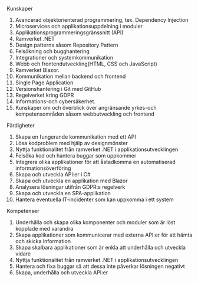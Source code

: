 Kunskaper
1.	Avancerad objektorienterad programmering, tex. Dependency Injection
2.	Microservices och applikationsuppdelning i moduler 
3.	Applikationsprogrammeringsgränssnitt (API)
4.	Ramverket .NET
5.	Design patterns såsom Repository Pattern
6.	Felsökning och bugghantering 
7.	Integrationer och systemkommunikation 
8.	Webb och frontendutveckling(HTML, CSS och JavaScript)
9.	Ramverket Blazor.
10.	Kommunikation mellan backend och frontend 
11.	Single Page Application
12.	Versionshantering i Git med GitHub
13.	Regelverket kring GDPR 
14.	Informations-och cybersäkerhet. 
15.	Kunskaper om och överblick över angränsande yrkes-och kompetensområden såsom webbutveckling och frontend

Färdigheter
1.	 Skapa en fungerande kommunikation med ett API
2.	 Lösa kodproblem med hjälp av designmönster
3.	Nyttja funktionalitet från ramverket .NET i applikationsutvecklingen
4.	Felsöka kod och hantera buggar som uppkommer
5.	Integrera olika applikationer för att åstadkomma en automatiserad informationsöverföring
6.	Skapa och utveckla API:er i C# 
7.	Skapa och utveckla en applikation med Blazor
8.	Analysera lösningar utifrån GDPR:s regelverk
9.	Skapa och utveckla en SPA-applikation
10.	Hantera eventuella IT-incidenter som kan uppkomma i ett system

Kompetenser
1.	 Underhålla och skapa olika komponenter och moduler som är löst kopplade med varandra
2.	 Skapa applikationer som kommunicerar med externa API:er för att hämta och skicka information 
3.	Skapa skalbara applikationer som är enkla att underhålla och utveckla vidare
4.	 Nyttja funktionalitet från ramverket .NET i applikationsutvecklingen
5.	 Hantera och fixa buggar så att dessa inte påverkar lösningen negativt
6.	 Skapa, underhålla och utveckla API:er
